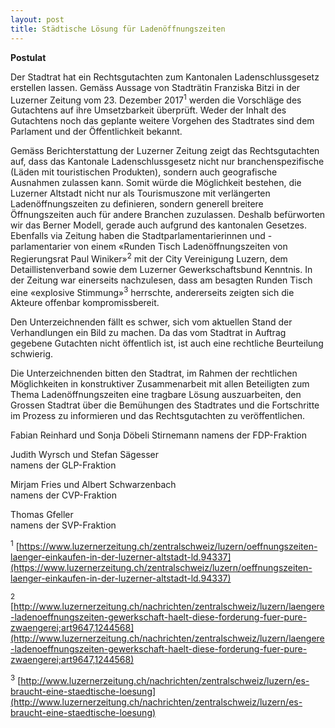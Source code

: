 ```yaml
---
layout: post
title: Städtische Lösung für Ladenöffnungszeiten 
---
```


**Postulat**

Der Stadtrat hat ein Rechtsgutachten zum Kantonalen Ladenschlussgesetz erstellen lassen. Gemäss Aussage von Stadträtin Franziska Bitzi in der Luzerner Zeitung vom 23. Dezember 2017<sup>1</sup> werden die Vorschläge des Gutachtens auf ihre Umsetzbarkeit überprüft. Weder der Inhalt des Gutachtens noch das geplante weitere Vorgehen des Stadtrates sind dem Parlament und der Öffentlichkeit bekannt.

Gemäss Berichterstattung der Luzerner Zeitung zeigt das Rechtsgutachten auf, dass das Kantonale Ladenschlussgesetz nicht nur branchenspezifische (Läden mit touristischen Produkten), sondern auch geografische Ausnahmen zulassen kann. Somit würde die Möglichkeit bestehen, die Luzerner Altstadt nicht nur als Tourismuszone mit verlängerten Ladenöffnungszeiten zu definieren, sondern generell breitere Öffnungszeiten auch für andere Branchen zuzulassen. Deshalb befürworten wir das Berner Modell, gerade auch aufgrund des kantonalen Gesetzes.
Ebenfalls via Zeitung haben die Stadtparlamentarierinnen und -parlamentarier von einem «Runden Tisch Ladenöffnungszeiten von Regierungsrat Paul Winiker»<sup>2</sup> mit der City Vereinigung Luzern, dem Detaillistenverband sowie dem Luzerner Gewerkschaftsbund Kenntnis. In der Zeitung war einerseits nachzulesen, dass am besagten Runden Tisch eine «explosive Stimmung»<sup>3</sup> herrschte, andererseits zeigten sich die Akteure offenbar kompromissbereit.

Den Unterzeichnenden fällt es schwer, sich vom aktuellen Stand der Verhandlungen ein Bild zu machen. Da das vom Stadtrat in Auftrag gegebene Gutachten nicht öffentlich ist, ist auch eine rechtliche Beurteilung schwierig.

Die Unterzeichnenden bitten den Stadtrat, im Rahmen der rechtlichen Möglichkeiten in konstruktiver Zusammenarbeit mit allen Beteiligten zum Thema Ladenöffnungszeiten eine tragbare Lösung auszuarbeiten, den Grossen Stadtrat über die Bemühungen des Stadtrates und die Fortschritte im Prozess zu informieren und das Rechtsgutachten zu veröffentlichen.

Fabian Reinhard und Sonja Döbeli Stirnemann 
namens der FDP-Fraktion

Judith Wyrsch und Stefan Sägesser  
namens der GLP-Fraktion
 
Mirjam Fries und Albert Schwarzenbach  
namens der CVP-Fraktion

Thomas Gfeller  
namens der SVP-Fraktion

<sup>1</sup> [https://www.luzernerzeitung.ch/zentralschweiz/luzern/oeffnungszeiten-laenger-einkaufen-in-der-luzerner-altstadt-ld.94337](https://www.luzernerzeitung.ch/zentralschweiz/luzern/oeffnungszeiten-laenger-einkaufen-in-der-luzerner-altstadt-ld.94337)

<sup>2</sup> [http://www.luzernerzeitung.ch/nachrichten/zentralschweiz/luzern/laengere-ladenoeffnungszeiten-gewerkschaft-haelt-diese-forderung-fuer-pure-zwaengerei;art9647,1244568](http://www.luzernerzeitung.ch/nachrichten/zentralschweiz/luzern/laengere-ladenoeffnungszeiten-gewerkschaft-haelt-diese-forderung-fuer-pure-zwaengerei;art9647,1244568)

<sup>3</sup> [http://www.luzernerzeitung.ch/nachrichten/zentralschweiz/luzern/es-braucht-eine-staedtische-loesung](http://www.luzernerzeitung.ch/nachrichten/zentralschweiz/luzern/es-braucht-eine-staedtische-loesung)
